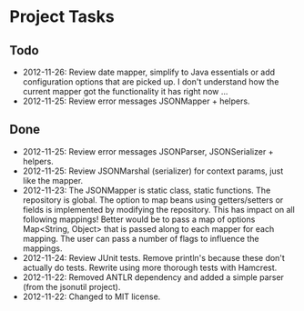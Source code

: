 # Project Tasks
## Todo

* 2012-11-26: Review date mapper, simplify to Java essentials or add configuration options that are picked up. I don't understand how the current mapper got the functionality it has right now ...
* 2012-11-25: Review error messages JSONMapper + helpers.

## Done

* 2012-11-25: Review error messages JSONParser, JSONSerializer + helpers.
* 2012-11-25: Review JSONMarshal (serializer) for context params, just like the mapper.
* 2012-11-23: The JSONMapper is static class, static functions. The repository is global. The option to map beans using getters/setters or fields is implemented by modifying the repository. This has impact on all following mappings! Better would be to pass a map of options Map<String, Object> that is passed along to each mapper for each mapping. The user can pass a number of flags to influence the mappings.
* 2012-11-24: Review JUnit tests. Remove println's because these don't actually do tests. Rewrite using more thorough tests with Hamcrest.
* 2012-11-22: Removed ANTLR dependency and added a simple parser (from the jsonutil project).
* 2012-11-22: Changed to MIT license.
